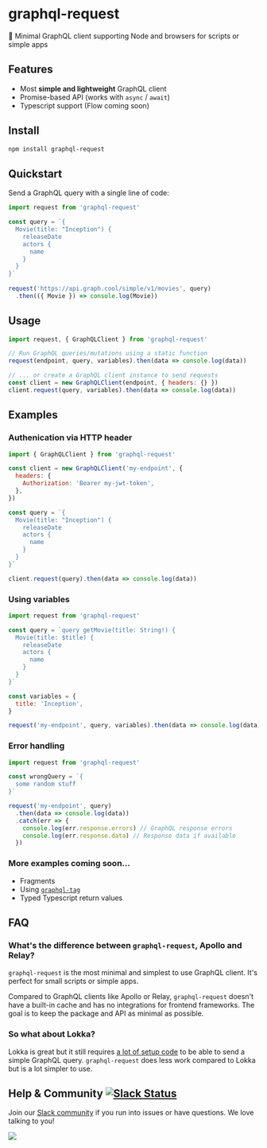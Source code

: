 # graphql-request

📡 Minimal GraphQL client supporting Node and browsers for scripts or simple apps

## Features

* Most **simple and lightweight** GraphQL client
* Promise-based API (works with `async` / `await`)
* Typescript support (Flow coming soon)


## Install

```sh
npm install graphql-request
```

## Quickstart

Send a GraphQL query with a single line of code:

```js
import request from 'graphql-request'

const query = `{
  Movie(title: "Inception") {
    releaseDate
    actors {
      name
    }
  }
}`
  
request('https://api.graph.cool/simple/v1/movies', query)
  .then(({ Movie }) => console.log(Movie))
```

## Usage

```js
import request, { GraphQLClient } from 'graphql-request'

// Run GraphQL queries/mutations using a static function
request(endpoint, query, variables).then(data => console.log(data))

// ... or create a GraphQL client instance to send requests
const client = new GraphQLClient(endpoint, { headers: {} })
client.request(query, variables).then(data => console.log(data)) 
```

## Examples

### Authenication via HTTP header

```js
import { GraphQLClient } from 'graphql-request'

const client = new GraphQLClient('my-endpoint', {
  headers: {
    Authorization: 'Bearer my-jwt-token',
  },
})

const query = `{
  Movie(title: "Inception") {
    releaseDate
    actors {
      name
    }
  }
}`

client.request(query).then(data => console.log(data)) 
```

### Using variables

```js
import request from 'graphql-request'

const query = `query getMovie(title: String!) {
  Movie(title: $title) {
    releaseDate
    actors {
      name
    }
  }
}`

const variables = {
  title: 'Inception',
}

request('my-endpoint', query, variables).then(data => console.log(data))
```

### Error handling

```js
import request from 'graphql-request'

const wrongQuery = `{
  some random stuff
}`

request('my-endpoint', query)
  .then(data => console.log(data))
  .catch(err => {
    console.log(err.response.errors) // GraphQL response errors
    console.log(err.response.data) // Response data if available
  })
```

### More examples coming soon...

* Fragments
* Using [`graphql-tag`](https://github.com/apollographql/graphql-tag)
* Typed Typescript return values

## FAQ

### What's the difference between `graphql-request`, Apollo and Relay?

`graphql-request` is the most minimal and simplest to use GraphQL client. It's perfect for small scripts or simple apps.

Compared to GraphQL clients like Apollo or Relay, `graphql-request` doesn't have a built-in cache and has no integrations for frontend frameworks. The goal is to keep the package and API as minimal as possible.

### So what about Lokka?

Lokka is great but it still requires [a lot of setup code](https://github.com/kadirahq/lokka-transport-http) to be able to send a simple GraphQL query. `graphql-request` does less work compared to Lokka but is a lot simpler to use.


## Help & Community [![Slack Status](https://slack.graph.cool/badge.svg)](https://slack.graph.cool)

Join our [Slack community](http://slack.graph.cool/) if you run into issues or have questions. We love talking to you!

![](http://i.imgur.com/5RHR6Ku.png)
